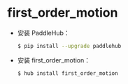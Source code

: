 # first_order_motion
* 安装 PaddleHub：

    ```bash
    $ pip install --upgrade paddlehub
    ```

* 安装 first_order_motion：

    ```bash
    $ hub install first_order_motion
    ```
